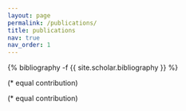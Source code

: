 ```yaml
---
layout: page
permalink: /publications/
title: publications
nav: true
nav_order: 1
---
```

<!-- _pages/publications.md -->
<div class="publications">

{% bibliography -f {{ site.scholar.bibliography }} %}

(* equal contribution)
</div>
(* equal contribution)